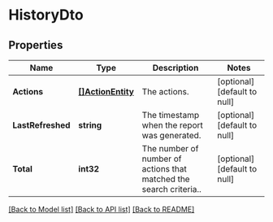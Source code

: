 # HistoryDto

## Properties
Name | Type | Description | Notes
------------ | ------------- | ------------- | -------------
**Actions** | [**[]ActionEntity**](ActionEntity.md) | The actions. | [optional] [default to null]
**LastRefreshed** | **string** | The timestamp when the report was generated. | [optional] [default to null]
**Total** | **int32** | The number of number of actions that matched the search criteria.. | [optional] [default to null]

[[Back to Model list]](../README.md#documentation-for-models) [[Back to API list]](../README.md#documentation-for-api-endpoints) [[Back to README]](../README.md)

